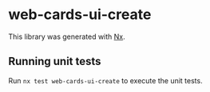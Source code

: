 # web-cards-ui-create

This library was generated with [Nx](https://nx.dev).

## Running unit tests

Run `nx test web-cards-ui-create` to execute the unit tests.
